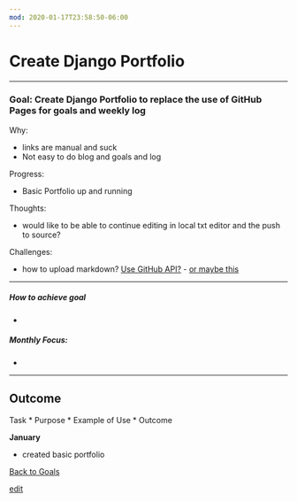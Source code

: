 ```yaml
---
mod: 2020-01-17T23:58:50-06:00
---
```


# Create Django Portfolio

---


### Goal: Create Django Portfolio to replace the use of GitHub Pages for goals and weekly log

Why:

*  links are manual and suck
*  Not easy to do blog and goals and log

Progress:

*  Basic Portfolio up and running

Thoughts:

* would like to be able to continue editing in local txt editor and the push to source?


Challenges:

* how to upload markdown? [Use GitHub API?](https://stackoverflow.com/questions/23031406/how-do-i-implement-markdown-in-django-1-6-app)   -  [or maybe this](https://github.com/pioneers/website/wiki/Using-Markdown-To-Write-Blog-Posts) 

----------

##### How to achieve goal

*  

##### Monthly Focus:

*

---

## Outcome

Task * Purpose * Example of Use * Outcome

**January**

- created basic portfolio

[Back to Goals](https://ch3ck3rs.github.io/Goals)

[edit](https://github.com/ch3ck3rs/Goals/blob/gh-pages/2020Goals/Professional/Basic-Debian.md)